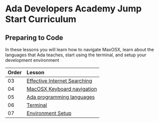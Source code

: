 # Ada Developers Academy Jump Start Curriculum

## Preparing to Code 
In these lessons you will learn how to navigate MaxOSX, learn about the languages that Ada teaches, start using the terminal, and setup your development environment

| Order | Lesson |
| :--- | :--- |
| 03 | [Effective Internet Searching](./internet-searching/) |
| 04 | [MacOSX Keyboard navigation](./keyboard-navigation/) |
| 05 | [Ada programming languages](./ada-languages) |
| 06 | [Terminal](./terminal/) |
| 07 | [Environment Setup](./environment-setup/) |
